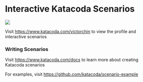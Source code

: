 # Interactive Katacoda Scenarios

[![](http://shields.katacoda.com/katacoda/victorchin/count.svg)](https://www.katacoda.com/victorchin "Get your profile on Katacoda.com")

Visit https://www.katacoda.com/victorchin to view the profile and interactive scenarios

### Writing Scenarios
Visit https://www.katacoda.com/docs to learn more about creating Katacoda scenarios

For examples, visit https://github.com/katacoda/scenario-example
